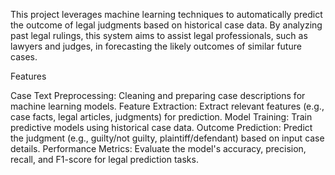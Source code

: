 This project leverages machine learning techniques to automatically predict the outcome of legal judgments based on historical case data. By analyzing past legal rulings, this system aims to assist legal professionals, such as lawyers and judges, in forecasting the likely outcomes of similar future cases.

Features

Case Text Preprocessing: Cleaning and preparing case descriptions for machine learning models.
Feature Extraction: Extract relevant features (e.g., case facts, legal articles, judgments) for prediction.
Model Training: Train predictive models using historical case data.
Outcome Prediction: Predict the judgment (e.g., guilty/not guilty, plaintiff/defendant) based on input case details.
Performance Metrics: Evaluate the model's accuracy, precision, recall, and F1-score for legal prediction tasks.

